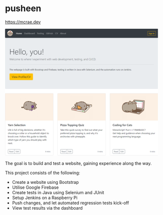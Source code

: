 # pusheen

https://mcrae.dev

![Website screenshot](/image.png)

The goal is to build and test a website, gaining experience along the way.

This project consists of the following:
- Create a website using Bootstrap
- Utilise Google Firebase
- Create tests in Java using Selenium and JUnit
- Setup Jenkins on a Raspberry Pi
- Push changes, and let automated regression tests kick-off
- View test results via the dashboard
